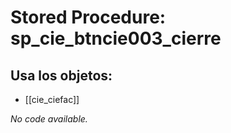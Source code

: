 # Stored Procedure: sp_cie_btncie003_cierre

## Usa los objetos:
- [[cie_ciefac]]

*No code available.*
